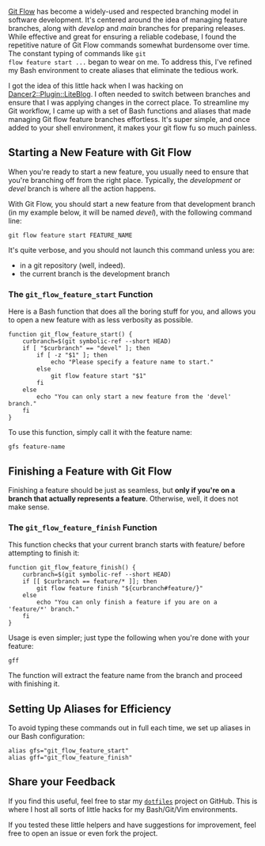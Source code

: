 [Git Flow](https://nvie.com/posts/a-successful-git-branching-model/)
has become a widely-used and respected branching model in software development.
It's centered around the idea of managing feature branches, along with _develop_
and _main_ branches for preparing releases. While effective and great for ensuring
a reliable codebase, I found the repetitive nature of Git Flow commands somewhat
burdensome over time. The constant typing of commands like <code>git flow
feature start ...</code> began to wear on me. To address this, I've refined my
Bash environment to create aliases that eliminate the tedious work.

I got the idea of this little hack when I was hacking on 
[Dancer2::Plugin::LiteBlog](/dev/liteblog-a-minimalist-file-based-blog-engine-for-perl/).
I often needed to switch between branches and ensure that I was applying changes in the correct place. To
streamline my Git workflow, I came up with a set of Bash functions and aliases
that made managing Git flow feature branches effortless. It's super simple, and
once added to your shell environment, it makes your git flow fu so much
painless.

## Starting a New Feature with Git Flow

When you're ready to start a new feature, you usually need to ensure that you're
branching off from the right place. Typically, the _development_ or _devel_ branch
is where all the action happens. 

With Git Flow, you should start a new feature from that development branch (in
my example below, it will be named _devel_), with the following command line:

<pre><code class="bash">git flow feature start FEATURE_NAME
</code></pre>

It's quite verbose, and you should not launch this command unless you are:
  * in a git repository (well, indeed).
  * the current branch is the development branch

### The <code>git_flow_feature_start</code> Function

Here is a Bash function that does all the boring stuff for you, and allows you
to open a new feature with as less verbosity as possible.

<pre><code class="bash">function git_flow_feature_start() {
    curbranch=$(git symbolic-ref --short HEAD)
    if [ "$curbranch" == "devel" ]; then
        if [ -z "$1" ]; then
            echo "Please specify a feature name to start."
        else
            git flow feature start "$1"
        fi
    else
        echo "You can only start a new feature from the 'devel' branch."
    fi
}
</code></pre>

To use this function, simply call it with the feature name:

<pre><code class="bash">gfs feature-name</code></pre>

## Finishing a Feature with Git Flow

Finishing a feature should be just as seamless, but **only if you're on a branch
that actually represents a feature**. Otherwise, well, it does not make sense.

### The <code>git_flow_feature_finish</code> Function

This function checks that your current branch starts with feature/ before
attempting to finish it:

<pre><code class="bash">function git_flow_feature_finish() {
    curbranch=$(git symbolic-ref --short HEAD)
    if [[ $curbranch == feature/* ]]; then
        git flow feature finish "${curbranch#feature/}"
    else
        echo "You can only finish a feature if you are on a 'feature/*' branch."
    fi
}
</code></pre>

Usage is even simpler; just type the following when you're done with your
feature:

<pre><code class="bash">gff</code></pre>

The function will extract the feature name from the branch and proceed with
finishing it.

## Setting Up Aliases for Efficiency

To avoid typing these commands out in full each time, we set up aliases in our
Bash configuration:

<pre><code class="bash">alias gfs="git_flow_feature_start"
alias gff="git_flow_feature_finish"
</code></pre>


## Share your Feedback

If you find this useful, feel free to star my <code>[dotfiles](https://github.com/sukria/dotfiles)</code> project on
GitHub. This is where I host all sorts of little hacks for my Bash/Git/Vim
environments. 

If you tested these little helpers and have suggestions for improvement, feel
free to open an issue or even fork the project.


